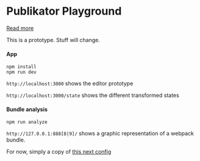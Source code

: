 # Publikator Playground

[Read more](https://trello.com/c/ZSqgnFrM/8-publikator-new-schema-prototype-it-l)

This is a prototype. Stuff will change.

#### App

```
npm install
npm run dev
```

`http://localhost:3000` shows the editor prototype

`http://localhost:3000/state` shows the different transformed states

#### Bundle analysis

```
npm run analyze
```

`http://127.0.0.1:888[8|9]/` shows a graphic representation of a webpack bundle.

For now, simply a copy of [this next config](https://github.com/zeit/next.js/tree/canary/examples/with-webpack-bundle-analyzer)
